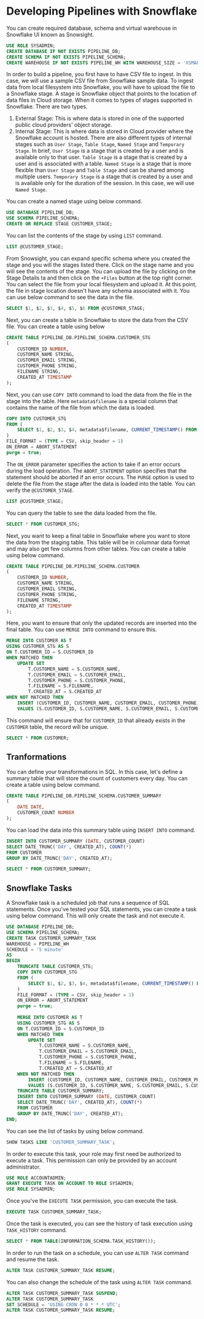 # Developing Pipelines with Snowflake

You can create required database, schema and virtual warehouse in Snowflake UI known as Snowsight.

```sql
USE ROLE SYSADMIN;
CREATE DATABASE IF NOT EXISTS PIPELINE_DB;
CREATE SCHEMA IF NOT EXISTS PIPELINE_SCHEMA;
CREATE WAREHOUSE IF NOT EXISTS PIPELINE_WH WITH WAREHOUSE_SIZE = 'XSMALL';
```

In order to build a pipeline, you first have to have CSV file to ingest. In this case, we will use a sample CSV file 
from Snowflake sample data. To ingest data from local filesystem into Snowflake, you will have to upload the file to 
a Snowflake stage. A stage is Snowflake object that points to the location of data files in Cloud storage. When it 
comes to types of stages supported in Snowflake. There are two types.

1. External Stage: This is where data is stored in one of the supported public cloud providers' object storage.
2. Internal Stage: This is where data is stored in Cloud provider where the Snowflake account is hosted. There are 
   also different types of internal stages such as `User Stage`, `Table Stage`, `Named Stage` and `Temporary Stage`. 
   In brief, `User Stage` is a stage that is created by a user and is available only to that user. `Table Stage` is 
   a stage that is created by a user and is associated with a table. `Named Stage` is a stage that is more flexible 
   than `User Stage` and `Table Stage` and can be shared among multiple users. `Temporary Stage` is a stage that is created
    by a user and is available only for the duration of the session. In this case, we will use `Named Stage`.

You can create a named stage using below command.

```sql
USE DATABASE PIPELINE_DB;
USE SCHEMA PIPELINE_SCHEMA;
CREATE OR REPLACE STAGE CUSTOMER_STAGE;
```

You can list the contents of the stage by using `LIST` command.

```sql
LIST @CUSTOMER_STAGE;
```

From Snowsight, you can expand specific schema where you created the stage and you will the stages listed there. 
Click on the stage name and you will see the contents of the stage. You can upload the file by clicking on the Stage 
Details ta and then click on the `+Files` button at the top right corner. You can select the file from your local 
filesystem and upload it. At this point, the file in 
stage location doesn't have any schema associated with it. You can use below command to see the data in the file.

```sql
SELECT $1, $2, $3, $4, $5, $6 FROM @CUSTOMER_STAGE;
```

Next, you can create a table in Snowflake to store the data from the CSV file. You can create a table using below

```sql
CREATE TABLE PIPELINE_DB.PIPELINE_SCHEMA.CUSTOMER_STG
(
    CUSTOMER_ID NUMBER,
    CUSTOMER_NAME STRING,
    CUSTOMER_EMAIL STRING,
    CUSTOMER_PHONE STRING,
    FILENAME STRING,
    CREATED_AT TIMESTAMP
);
```

Next, you can use `COPY INTO` command to load the data from the file in the stage into the table. Here 
`metadata$filename` is a special column that contains the name of the file from which the data is loaded.

```sql
COPY INTO CUSTOMER_STG
FROM (
    SELECT $1, $2, $3, $4, metadata$filename, CURRENT_TIMESTAMP() FROM @CUSTOMER_STAGE
)
FILE_FORMAT = (TYPE = CSV, skip_header = 1)
ON_ERROR = ABORT_STATEMENT
purge = true;
```

The `ON_ERROR` parameter specifies the action to take if an error occurs during the load operation. The 
`ABORT_STATEMENT` option specifies that the statement should be aborted if an error occurs. The `PURGE` option is 
used to delete the file from the stage after the data is loaded into the table. You can verify the `@CUSTOMER_STAGE`.

```sql
LIST @CUSTOMER_STAGE;
```

You can query the table to see the data loaded from the file.

```sql
SELECT * FROM CUSTOMER_STG;
```

Next, you want to keep a final table in Snowflake where you want to store the data from the staging table. This 
table will be in columnar data format and may also get few columns from other tables.  You can 
create a table using below command.

```sql
CREATE TABLE PIPELINE_DB.PIPELINE_SCHEMA.CUSTOMER
(
    CUSTOMER_ID NUMBER,
    CUSTOMER_NAME STRING,
    CUSTOMER_EMAIL STRING,
    CUSTOMER_PHONE STRING,
    FILENAME STRING,
    CREATED_AT TIMESTAMP
);
```

Here, you want to ensure that only the updated records are inserted into the final table. You can use `MERGE INTO` 
command to ensure this.

```sql
MERGE INTO CUSTOMER AS T
USING CUSTOMER_STG AS S
ON T.CUSTOMER_ID = S.CUSTOMER_ID
WHEN MATCHED THEN
    UPDATE SET
        T.CUSTOMER_NAME = S.CUSTOMER_NAME,
        T.CUSTOMER_EMAIL = S.CUSTOMER_EMAIL,
        T.CUSTOMER_PHONE = S.CUSTOMER_PHONE,
        T.FILENAME = S.FILENAME,
        T.CREATED_AT = S.CREATED_AT
WHEN NOT MATCHED THEN
    INSERT (CUSTOMER_ID, CUSTOMER_NAME, CUSTOMER_EMAIL, CUSTOMER_PHONE, FILENAME, CREATED_AT)
    VALUES (S.CUSTOMER_ID, S.CUSTOMER_NAME, S.CUSTOMER_EMAIL, S.CUSTOMER_PHONE, S.FILENAME, S.CREATED_AT);
```

This command will ensure that for `CUSTOMER_ID` that already exists in the `CUSTOMER` table, the record will be unique.

```sql
SELECT * FROM CUSTOMER;
```

## Tranformations

You can define your transformations in SQL. In this case, let's define a summary table that will store the count of 
customers every day. You can create a table using below command.

```sql
CREATE TABLE PIPELINE_DB.PIPELINE_SCHEMA.CUSTOMER_SUMMARY
(
    DATE DATE,
    CUSTOMER_COUNT NUMBER
);
```

You can load the data into this summary table using `INSERT INTO` command.

```sql
INSERT INTO CUSTOMER_SUMMARY (DATE, CUSTOMER_COUNT)
SELECT DATE_TRUNC('DAY', CREATED_AT), COUNT(*)
FROM CUSTOMER
GROUP BY DATE_TRUNC('DAY', CREATED_AT);
```

```sql
SELECT * FROM CUSTOMER_SUMMARY;
```


## Snowflake Tasks

A Snowflake task is a scheduled job that runs a sequence of SQL statements. Once you've tested your SQL statements, 
you can create a task using below command. This will only create the task and not execute it.

```sql
USE DATABASE PIPELINE_DB;
USE SCHEMA PIPELINE_SCHEMA;
CREATE TASK CUSTOMER_SUMMARY_TASK
WAREHOUSE = PIPELINE_WH
SCHEDULE = '5 minute'
AS
BEGIN
    TRUNCATE TABLE CUSTOMER_STG;
    COPY INTO CUSTOMER_STG
    FROM (
        SELECT $1, $2, $3, $4, metadata$filename, CURRENT_TIMESTAMP() FROM @CUSTOMER_STAGE
    )
    FILE_FORMAT = (TYPE = CSV, skip_header = 1)
    ON_ERROR = ABORT_STATEMENT
    purge = true;
    
    MERGE INTO CUSTOMER AS T
    USING CUSTOMER_STG AS S
    ON T.CUSTOMER_ID = S.CUSTOMER_ID
    WHEN MATCHED THEN
        UPDATE SET
            T.CUSTOMER_NAME = S.CUSTOMER_NAME,
            T.CUSTOMER_EMAIL = S.CUSTOMER_EMAIL,
            T.CUSTOMER_PHONE = S.CUSTOMER_PHONE,
            T.FILENAME = S.FILENAME,
            T.CREATED_AT = S.CREATED_AT
    WHEN NOT MATCHED THEN
        INSERT (CUSTOMER_ID, CUSTOMER_NAME, CUSTOMER_EMAIL, CUSTOMER_PHONE, FILENAME, CREATED_AT)
        VALUES (S.CUSTOMER_ID, S.CUSTOMER_NAME, S.CUSTOMER_EMAIL, S.CUSTOMER_PHONE, S.FILENAME, S.CREATED_AT);
    TRUNCATE TABLE CUSTOMER_SUMMARY;
    INSERT INTO CUSTOMER_SUMMARY (DATE, CUSTOMER_COUNT)
    SELECT DATE_TRUNC('DAY', CREATED_AT), COUNT(*)
    FROM CUSTOMER
    GROUP BY DATE_TRUNC('DAY', CREATED_AT);
END;
```

You can see the list of tasks by using below command.

```sql
SHOW TASKS LIKE 'CUSTOMER_SUMMARY_TASK';
```

In order to execute this task, your role may first need be authorized to 
execute a task. This permission can only be provided by an account administrator.

```sql
USE ROLE ACCOUNTADMIN;
GRANT EXECUTE TASK ON ACCOUNT TO ROLE SYSADMIN;
USE ROLE SYSADMIN;
```

Once you've the `EXECUTE TASK` permission, you can execute the task.

```sql
EXECUTE TASK CUSTOMER_SUMMARY_TASK;
```

Once the task is executed, you can see the history of task execution using `TASK_HISTORY` command.

```sql
SELECT * FROM TABLE(INFORMATION_SCHEMA.TASK_HISTORY());
```

In order to run the task on a schedule, you can use `ALTER TASK` command and resume the task.

```sql
ALTER TASK CUSTOMER_SUMMARY_TASK RESUME;
```

You can also change the schedule of the task using `ALTER TASK` command.

```sql
ALTER TASK CUSTOMER_SUMMARY_TASK SUSPEND;
ALTER TASK CUSTOMER_SUMMARY_TASK
SET SCHEDULE = 'USING CRON 0 0 * * * UTC';
ALTER TASK CUSTOMER_SUMMARY_TASK RESUME;
```